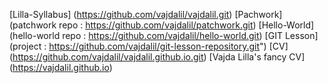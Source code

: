 [Lilla-Syllabus] (https://github.com/vajdalil/vajdalil.git)
[Pachwork] (patchwork repo : https://github.com/vajdalil/patchwork.git)
[Hello-World] (hello-world repo : https://github.com/vajdalil/hello-world.git)
[GIT Lesson] (project : https://github.com/vajdalil/git-lesson-repository.git")
[CV] (https://github.com/vajdalil/vajdalil.github.io.git) 
[Vajda Lilla's fancy CV] (https://vajdalil.github.io) 
